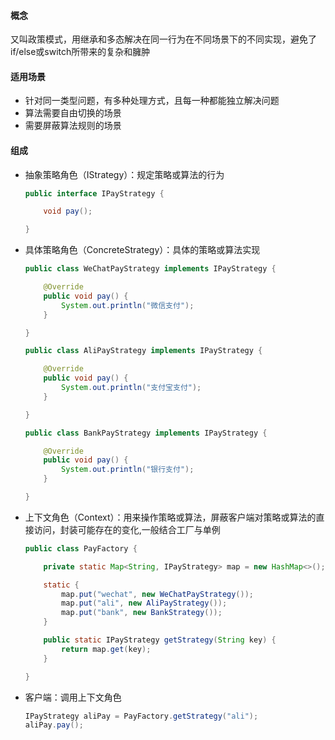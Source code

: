 #### 概念

又叫政策模式，用继承和多态解决在同一行为在不同场景下的不同实现，避免了if/else或switch所带来的复杂和臃肿

#### 适用场景

- 针对同一类型问题，有多种处理方式，且每一种都能独立解决问题
- 算法需要自由切换的场景
- 需要屏蔽算法规则的场景

#### 组成

- 抽象策略角色（IStrategy）：规定策略或算法的行为

  ```java
  public interface IPayStrategy {

      void pay();

  }
  ```
- 具体策略角色（ConcreteStrategy）：具体的策略或算法实现

  ```java
  public class WeChatPayStrategy implements IPayStrategy {

      @Override
      public void pay() {
          System.out.println("微信支付");
      }

  }
  ```

  ```java
  public class AliPayStrategy implements IPayStrategy {

      @Override
      public void pay() {
          System.out.println("支付宝支付");
      }

  }
  ```

  ```java
  public class BankPayStrategy implements IPayStrategy {

      @Override
      public void pay() {
          System.out.println("银行支付");
      }

  }
  ```


- 上下文角色（Context）：用来操作策略或算法，屏蔽客户端对策略或算法的直接访问，封装可能存在的变化,一般结合工厂与单例

  ```java
  public class PayFactory {

      private static Map<String, IPayStrategy> map = new HashMap<>();

      static {
          map.put("wechat", new WeChatPayStrategy());
          map.put("ali", new AliPayStrategy());
          map.put("bank", new BankStrategy());
      }

      public static IPayStrategy getStrategy(String key) {
          return map.get(key);
      }

  }
  ```

- 客户端：调用上下文角色

  ```java
  IPayStrategy aliPay = PayFactory.getStrategy("ali");
  aliPay.pay();
  ```
